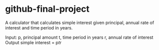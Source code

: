 # github-final-project

A calculator that calculates simple interest given principal, annual rate of interest and time period in years.

Input:
  p, principal amount 
  t, time period in years
  r, annual rate of interest
Output
  simple interest = p*t*r
